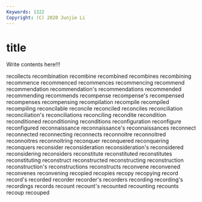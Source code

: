 ```yaml
---
Keywords: 1322
Copyright: (C) 2020 Junjie Li
---
```


# title

Write contents here!!!
 
recollects 
recombination
recombine 
recombined 
recombines 
recombining 
recommence 
recommenced 
recommences 
recommencing 
recommend 
recommendation
recommendation's 
recommendations 
recommended 
recommending 
recommends 
recompense 
recompense's 
recompensed 
recompenses 
recompensing
recompilation 
recompile 
recompiled 
recompiling 
reconcilable 
reconcile 
reconciled 
reconciles 
reconciliation 
reconciliation's
reconciliations 
reconciling 
recondite 
recondition 
reconditioned 
reconditioning 
reconditions 
reconfiguration 
reconfigure 
reconfigured
reconnaissance 
reconnaissance's 
reconnaissances 
reconnect 
reconnected 
reconnecting 
reconnects 
reconnoitre 
reconnoitred 
reconnoitres
reconnoitring 
reconquer 
reconquered 
reconquering 
reconquers 
reconsider 
reconsideration 
reconsideration's 
reconsidered 
reconsidering
reconsiders 
reconstitute 
reconstituted 
reconstitutes 
reconstituting 
reconstruct 
reconstructed 
reconstructing 
reconstruction 
reconstruction's
reconstructions 
reconstructs 
reconvene 
reconvened 
reconvenes 
reconvening 
recopied 
recopies 
recopy 
recopying
record 
record's 
recorded 
recorder 
recorder's 
recorders 
recording 
recording's 
recordings 
records
recount 
recount's 
recounted 
recounting 
recounts 
recoup 
recouped 
